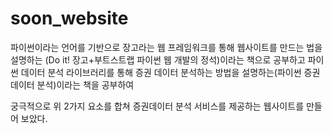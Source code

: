 # soon_website

파이썬이라는 언어를 기반으로
장고라는 웹 프레임워크를 통해 웹사이트를 만드는 법을 설명하는 (Do it! 장고+부트스트랩 파이썬 웹 개발의 정석)이라는 책으로 공부하고
파이썬 데이터 분석 라이브러리를 통해 증권 데이터 분석하는 방법을 설명하는(파이썬 증권 데이터 분석)이라는 책을 공부하여

궁극적으로 위 2가지 요소를 합쳐 증권데이터 분석 서비스를 제공하는 웹사이트를 만들어 보았다.
